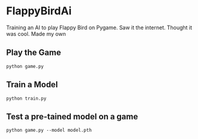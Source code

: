 # FlappyBirdAi
Training an AI to play Flappy Bird on Pygame. Saw it the internet. Thought it was cool. Made my own


## Play the Game 
```
python game.py
```

## Train a Model
```
python train.py
```

## Test a pre-tained model on a game
```
python game.py --model model.pth
```


